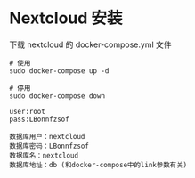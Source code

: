# Nextcloud 安装

下载 nextcloud 的 docker-compose.yml 文件

```shell
# 使用
sudo docker-compose up -d

# 停用
sudo docker-compose down
```



```
user:root
pass:LBonnfzsof

数据库用户：nextcloud
数据库密码：LBonnfzsof
数据库名：nextcloud
数据库地址：db (和docker-compose中的link参数有关)
```

